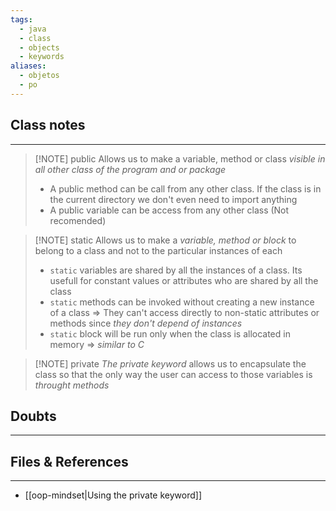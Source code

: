 ```yaml
---
tags:
  - java
  - class
  - objects
  - keywords
aliases:
  - objetos
  - po
---
```

## Class notes
---

> [!NOTE] public
> Allows us to make a variable, method or class *visible in all other class of the program and or package*
> - A public method can be call from any other class. If the class is in the current directory we don't even need to import anything
> - A public variable can be access from any other class (Not recomended)


> [!NOTE] static
> Allows us to make a *variable, method or block* to belong to a class and not to the particular instances of each
> - `static` variables are shared by all the instances of a class. Its usefull for constant values or attributes who are shared by all the class
> - `static` methods can be invoked without creating a new instance of a class => They can't access directly to non-static attributes or methods since *they don't depend of instances*
> - `static` block will be run only when the class is allocated in memory => *similar to C*


> [!NOTE] private
> *The private keyword* allows us to encapsulate the class so that the only way the user can access to those variables is *throught methods*




## Doubts
---

## Files & References
---
- [[oop-mindset|Using the private keyword]]
